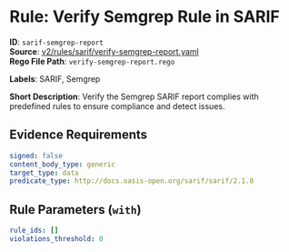 # Rule: Verify Semgrep Rule in SARIF

**ID**: `sarif-semgrep-report`  
**Source**: [v2/rules/sarif/verify-semgrep-report.yaml](scribe-public/sample-policies.git/v2/rules/sarif/verify-semgrep-report.yaml)  
**Rego File Path**: `verify-semgrep-report.rego`  

**Labels**: SARIF, Semgrep

**Short Description**: Verify the Semgrep SARIF report complies with predefined rules to ensure compliance and detect issues.

## Evidence Requirements

```yaml
signed: false
content_body_type: generic
target_type: data
predicate_type: http://docs.oasis-open.org/sarif/sarif/2.1.0
```
## Rule Parameters (`with`)

```yaml
rule_ids: []
violations_threshold: 0
```
